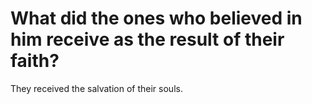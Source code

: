 # What did the ones who believed in him receive as the result of their faith?

They received the salvation of their souls.
